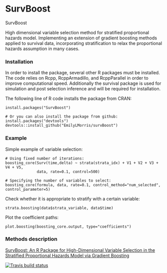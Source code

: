 # SurvBoost
SurvBoost

High dimensional variable selection method for stratified proportional hazards model. Implementing an extension of gradient boosting methods applied to survival data, incorporating stratification to relax the proportional hazards assumption in many cases.


### Installation

In order to install the package, several other R packages must be installed. 
The code relies on Rcpp, RcppArmadillo, and RcppParallel in order to improve computational speed. 
Additionally the survival package is used for simulation and post selection inference and will be required for installation. 

The following line of R code installs the package from CRAN: 
```
install.packages("SurvBoost")

# Or you can also install the package from github: 
install.packages("devtools")
devtools::install_github("EmilyLMorris/survBoost")
```

### Example 

Simple example of variable selection:
```{r, eval = FALSE}
# Using fixed number of iterations: 
boosting_core(Surv(time,delta) ~ strata(strata_idx) + V1 + V2 + V3 + V4 + V5, 
              data, rate=0.1, control=500) 

# Specifying the number of variables to select: 
boosting_core(formula, data, rate=0.1, control_method="num_selected", control_parameter=5)
```

Check whether it is appropriate to stratify with a certain variable: 
```{r, eval = FALSE}
strata.boosting(data$strata_variable, data$time)
```

Plot the coefficient paths: 
```{r, eval = FALSE}
plot.boosting(boosting_core.output, type="coefficients")
```

### Methods description

[SurvBoost: An R Package for High-Dimensional Variable Selection in the Stratified Proportional Hazards Model via Gradient Boosting](https://arxiv.org/abs/1803.07715)

[![Travis build status](https://travis-ci.org/EmilyLMorris/survBoost.svg?branch=master)](https://travis-ci.org/EmilyLMorris/survBoost)